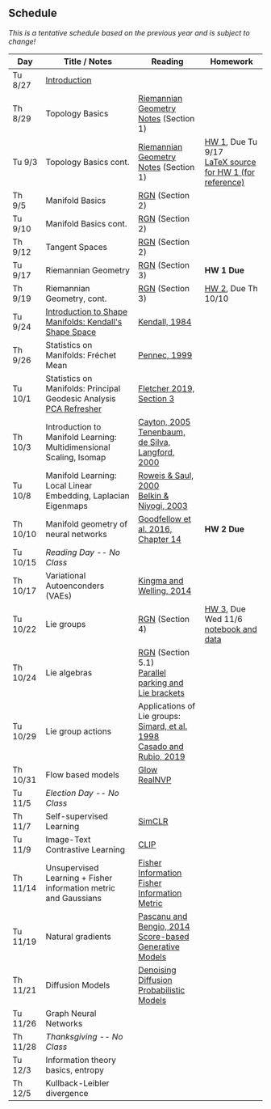 ## Schedule

*This is a tentative schedule based on the previous year and is subject to change!*

| Day      | Title / Notes                                                      | Reading       | Homework                              |
|----------|--------------------------------------------------------------------|---------------|---------------------------------------|
| Tu 8/27  | [Introduction](lectures/L01-Introduction.pdf) | | |
| Th 8/29  | Topology Basics | [Riemannian Geometry Notes](notes/RiemannianGeometryNotes.pdf) (Section 1) | |
| Tu 9/3   | Topology Basics cont. | [Riemannian Geometry Notes](notes/RiemannianGeometryNotes.pdf) (Section 1) | [HW 1](homeworks/hw1.pdf), Due Tu 9/17<br>[LaTeX source for HW 1 (for reference)](homeworks/hw1.tex) |
| Th 9/5   | Manifold Basics | [RGN](notes/RiemannianGeometryNotes.pdf) (Section 2) | |
| Tu 9/10  | Manifold Basics cont. | [RGN](notes/RiemannianGeometryNotes.pdf) (Section 2) | |
| Th 9/12  | Tangent Spaces | [RGN](notes/RiemannianGeometryNotes.pdf) (Section 2) | |
| Tu 9/17  | Riemannian Geometry | [RGN](notes/RiemannianGeometryNotes.pdf) (Section 3) | **HW 1 Due** |
| Th 9/19  | Riemannian Geometry, cont. | [RGN](notes/RiemannianGeometryNotes.pdf) (Section 3) | [HW 2](homeworks/hw2.pdf), Due Th 10/10 |
| Tu 9/24  | [Introduction to Shape Manifolds: Kendall's Shape Space](lectures/L09-ShapeManifolds.pdf) | [Kendall, 1984](http://image.diku.dk/imagecanon/material/kendall-shapes.pdf) | |
| Th 9/26  | Statistics on Manifolds: Fréchet Mean | [Pennec, 1999](http://www-sop.inria.fr/asclepios/Publications/Xavier.Pennec/Pennec.NSIP99.pdf) | |
| Tu 10/1  | Statistics on Manifolds: Principal Geodesic Analysis<br>[PCA Refresher](lectures/PCARefresher.pdf) | [Fletcher 2019, Section 3](https://canvas.its.virginia.edu/files/10445981/) | |
| Th 10/3  | Introduction to Manifold Learning:<br>Multidimensional Scaling, Isomap | [Cayton, 2005](http://www.lcayton.com/resexam.pdf)<br>[Tenenbaum, de Silva, Langford, 2000](https://wearables.cc.gatech.edu/paper_of_week/isomap.pdf) | |
| Tu 10/8  | Manifold Learning:<br>Local Linear Embedding, Laplacian Eigenmaps| [Roweis & Saul, 2000](http://www.sciencemag.org/cgi/reprint/290/5500/2323.pdf)<br>[Belkin & Niyogi, 2003](https://www2.imm.dtu.dk/projects/manifold/Papers/Laplacian.pdf) | |
| Th 10/10 | Manifold geometry of neural networks | [Goodfellow et al. 2016, Chapter 14](https://www.deeplearningbook.org/) | **HW 2 Due** |
| Tu 10/15 | *Reading Day -- No Class* | | |
| Th 10/17 | Variational Autoenconders (VAEs) | [Kingma and Welling, 2014](https://arxiv.org/abs/1312.6114) | |
| Tu 10/22 | Lie groups | [RGN](notes/RiemannianGeometryNotes.pdf) (Section 4) | [HW 3](homeworks/hw3/hw3.pdf), Due Wed 11/6<br>[notebook and data](https://github.com/tomfletcher/GeometryOfData/tree/master/homeworks/hw3/) |
| Th 10/24 | Lie algebras | [RGN](notes/RiemannianGeometryNotes.pdf) (Section 5.1)<br>[Parallel parking and Lie brackets](https://people.math.wisc.edu/~robbin/parking_a_car.pdf) | |
| Tu 10/29 | Lie group actions | Applications of Lie groups:<br>[Simard, et al. 1998](http://yann.lecun.com/exdb/publis/pdf/simard-00.pdf)<br>[Casado and Rubio, 2019](https://arxiv.org/abs/1901.08428) | |
| Th 10/31 | Flow based models | [Glow](https://arxiv.org/abs/1807.03039)<br>[RealNVP](https://bjlkeng.io/posts/normalizing-flows-with-real-nvp/) | |
| Tu 11/5  | *Election Day -- No Class* | |
| Th 11/7  | Self-supervised Learning | [SimCLR](https://simclr.github.io/) | |
| Tu 11/9  | Image-Text Contrastive Learning | [CLIP](https://arxiv.org/abs/2103.00020) | |
| Th 11/14  | Unsupervised Learning + Fisher information metric and Gaussians | [Fisher Information](https://en.wikipedia.org/wiki/Fisher_information)<br>[Fisher Information Metric](https://en.wikipedia.org/wiki/Fisher_information_metric) | |
| Tu 11/19 | Natural gradients | [Pascanu and Bengio, 2014](https://arxiv.org/abs/1301.3584)<br>[Score-based Generative Models](https://yang-song.net/blog/2021/score/) | |
| Th 11/21 | Diffusion Models | [Denoising Diffusion Probabilistic Models](https://arxiv.org/abs/2006.11239) | |
| Tu 11/26 | Graph Neural Networks | | |
| Th 11/28 | *Thanksgiving -- No Class* | | |
| Tu 12/3  | Information theory basics, entropy | | |
| Th 12/5  | Kullback-Leibler divergence | | |
